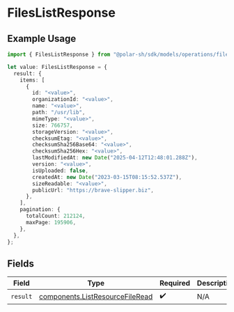 # FilesListResponse

## Example Usage

```typescript
import { FilesListResponse } from "@polar-sh/sdk/models/operations/fileslist.js";

let value: FilesListResponse = {
  result: {
    items: [
      {
        id: "<value>",
        organizationId: "<value>",
        name: "<value>",
        path: "/usr/lib",
        mimeType: "<value>",
        size: 766757,
        storageVersion: "<value>",
        checksumEtag: "<value>",
        checksumSha256Base64: "<value>",
        checksumSha256Hex: "<value>",
        lastModifiedAt: new Date("2025-04-12T12:48:01.288Z"),
        version: "<value>",
        isUploaded: false,
        createdAt: new Date("2023-03-15T08:15:52.537Z"),
        sizeReadable: "<value>",
        publicUrl: "https://brave-slipper.biz",
      },
    ],
    pagination: {
      totalCount: 212124,
      maxPage: 195906,
    },
  },
};
```

## Fields

| Field                                                                              | Type                                                                               | Required                                                                           | Description                                                                        |
| ---------------------------------------------------------------------------------- | ---------------------------------------------------------------------------------- | ---------------------------------------------------------------------------------- | ---------------------------------------------------------------------------------- |
| `result`                                                                           | [components.ListResourceFileRead](../../models/components/listresourcefileread.md) | :heavy_check_mark:                                                                 | N/A                                                                                |